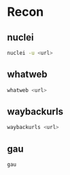 # Recon

## nuclei

```bash
nuclei -u <url>
```

## whatweb
```bash
whatweb <url>
```

## waybackurls
```bash
waybackurls <url>
```

## gau
```bash
gau
```
